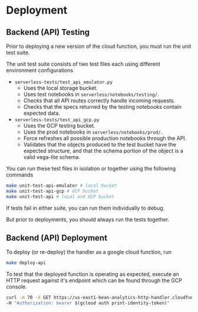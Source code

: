 # Deployment 

## Backend (API) Testing 

Prior to deploying a new version of the cloud function, you must run the unit test suite. 

The unit test suite consists of two test files each using different environment configurations

- `serverless-tests/test_api_emulator.py`
  - Uses the local storage bucket. 
  - Uses test notebooks in `serverless/notebooks/testing/`. 
  - Checks that all API routes correctly handle incoming requests. 
  - Checks that the specs returned by the testing notebooks contain expected data. 
- `serverless-tests/test_api_gcp.py`
  - Uses the GCP testing bucket. 
  - Uses the prod notebooks in `serverless/notebooks/prod/`. 
  - Force refreshes all possible production notebooks through the API.
  - Validates that the objects produced to the test bucket have the expected structure, 
  and that the schema portion of the object is a valid vega-lite schema. 

You can run these test files in isolation or together using the following commands 

```bash 
make unit-test-api-emulator # local bucket 
make unit-test-api-gcp # GCP bucket 
make unit-test-api # local and GCP bucket 
``` 

If tests fail in either suite, you can run them individually to debug. 

But prior to deployments, you should always run the tests together. 

## Backend (API) Deployment 

To deploy (or re-deploy) the handler as a google cloud function, run 

```bash 
make deploy-api
```

To test that the deployed function is operating as expected, execute an HTTP request against it's endpoint 
which can be found through the GCP console.  

```bash 
curl -m 70 -X GET https://us-east1-bean-analytics-http-handler.cloudfunctions.net/bean_analytics_http_handler?data=silo \
-H "Authorization: bearer $(gcloud auth print-identity-token)"
```
